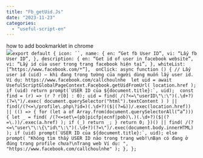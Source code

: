 ```yaml
---
title: "Fb_getUid.Js"
date: "2023-11-23"
categories: 
  - "useful-script-en"
---
```


how to add bookmarklet in chrome  
![](https://camo.githubusercontent.com/5f21e427a7d3ee887313a4f9b1ab033e6462db47ca299bf3f7e2d81a0ce854bd/68747470733a2f2f696d672e7765626e6f74732e636f6d2f323031392f30342f447261672d616e642d44726f702d4c696e6b732d696e2d4368726f6d652e706e67)```export default { icon: ``, name: { en: “Get fb User ID”, vi: “Lấy fb User ID”, }, description: { en: “Get id of user in facebook website”, vi: “Lấy id của user trong trang facebook hiện tại”, }, whiteList: [“https://www.facebook.com/*”],  onClick: async function () { // Lấy user id (uid) – khi đang trong tường của người dùng muốn lấy user id. Ví dụ: https://www.facebook.com/callchoulnhe  let uid = await UsefulScriptGlobalPageContext.Facebook.getUidFromUrl( location.href ); if (uid) return prompt(`USER ID của ${document.title}:`, uid);  const find = (r) => (r ? r[0] : 0); uid = find( /(?<=\"userID\"\:\")(.\d+?)(?=\")/.exec( document.querySelector("html").textContent ) ) || find(/(?<=\/profile\.php\?id=)(.\d+?)($|(?=&))/.exec(location.href)) || (() => { for (let a of Array.from(document.querySelectorAll(“a”))) { let _ = find( /(?<=set\=(pb|picfp|ecnf|pob)\.)(.\d+?)($|(?=\.))/.exec(a.href) ); if (_) return _; } return 0; })() || find( /(?<=\"user\"\:\{\"id\"\:\")(.\d+?)(?=\")/.exec(document.body.innerHTML) ); if (uid) prompt(`USER ID của ${document.title}:`, uid); else prompt( "Không tìm thấy USER ID nào trong trang web!\nBạn có đang ở đúng trang profile chưa?\nTrang web Ví dụ: ", "https://www.facebook.com/callchoulnhe" ); }, };```
